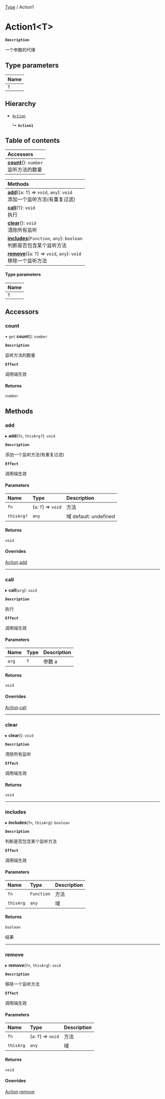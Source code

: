 [Type](../modules/Type.Type.md) / Action1

# Action1<T\> <Badge type="tip" text="Class" />

**`Description`**

一个参数的代理

## Type parameters

| Name |
| :--- |
| `T`  |

## Hierarchy

- [`Action`](Type.Type.Action.md)

  ↳ **`Action1`**

## Table of contents

| Accessors                                                               |
| :---------------------------------------------------------------------- |
| **[count](Type.Type.Action1.md#count)**(): `number` <br> 监听方法的数量 |

| Methods                                                                                                    |
| :--------------------------------------------------------------------------------------------------------- |
| **[add](Type.Type.Action1.md#add)**((`a`: `T`) => `void`, `any`): `void` <br> 添加一个监听方法(有重复过滤) |
| **[call](Type.Type.Action1.md#call)**(`T`): `void` <br> 执行                                               |
| **[clear](Type.Type.Action1.md#clear)**(): `void` <br> 清除所有监听                                        |
| **[includes](Type.Type.Action1.md#includes)**(`Function`, `any`): `boolean` <br> 判断是否包含某个监听方法  |
| **[remove](Type.Type.Action1.md#remove)**((`a`: `T`) => `void`, `any`): `void` <br> 移除一个监听方法       |

#### Type parameters

| Name |
| :--- |
| `T`  |

## Accessors

### count

• `get` **count**(): `number`

**`Description`**

监听方法的数量

**`Effect`**

调用端生效

#### Returns

`number`

## Methods

### add

▸ **add**(`fn`, `thisArg?`): `void`

**`Description`**

添加一个监听方法(有重复过滤)

**`Effect`**

调用端生效

#### Parameters

| Name       | Type                 | Description           |
| :--------- | :------------------- | :-------------------- |
| `fn`       | (`a`: `T`) => `void` | 方法                  |
| `thisArg?` | `any`                | 域 default: undefined |

#### Returns

`void`

#### Overrides

[Action](Type.Type.Action.md).[add](Type.Type.Action.md#add)

---

### call

▸ **call**(`arg`): `void`

**`Description`**

执行

**`Effect`**

调用端生效

#### Parameters

| Name  | Type | Description |
| :---- | :--- | :---------- |
| `arg` | `T`  | 参数 a      |

#### Returns

`void`

#### Overrides

[Action](Type.Type.Action.md).[call](Type.Type.Action.md#call)

---

### clear

▸ **clear**(): `void`

**`Description`**

清除所有监听

**`Effect`**

调用端生效

#### Returns

`void`

---

### includes

▸ **includes**(`fn`, `thisArg`): `boolean`

**`Description`**

判断是否包含某个监听方法

**`Effect`**

调用端生效

#### Parameters

| Name      | Type       | Description |
| :-------- | :--------- | :---------- |
| `fn`      | `Function` | 方法        |
| `thisArg` | `any`      | 域          |

#### Returns

`boolean`

结果

---

### remove

▸ **remove**(`fn`, `thisArg`): `void`

**`Description`**

移除一个监听方法

**`Effect`**

调用端生效

#### Parameters

| Name      | Type                 | Description |
| :-------- | :------------------- | :---------- |
| `fn`      | (`a`: `T`) => `void` | 方法        |
| `thisArg` | `any`                | 域          |

#### Returns

`void`

#### Overrides

[Action](Type.Type.Action.md).[remove](Type.Type.Action.md#remove)

